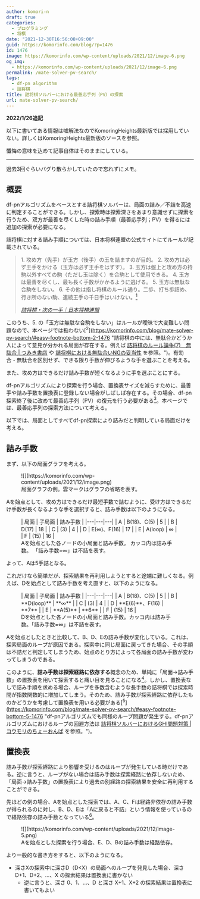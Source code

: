 ```yaml
---
author: komori-n
draft: true
categories:
  - プログラミング
  - 将棋
date: "2021-12-30T16:56:08+09:00"
guid: https://komorinfo.com/blog/?p=1476
id: 1476
image: https://komorinfo.com/wp-content/uploads/2021/12/image-6.png
og_img:
  - https://komorinfo.com/wp-content/uploads/2021/12/image-6.png
permalink: /mate-solver-pv-search/
tags:
  - df-pn algorithm
  - 詰将棋
title: 詰将棋ソルバーにおける最善応手列（PV）の探索
url: mate-solver-pv-search/
---
```


**<span class="has-inline-color has-red-color">2022/1/26追記</span>**

以下に書いてある情報は嘘解法なのでKomoringHeights最新版では採用していない。詳しくはKomoringHeights最新版のソースを参照。

懺悔の意味を込めて記事自体はそのままにしている。

---

過去3回ぐらいバグり散らかしていたので忘れずにメモ。

## 概要

df-pnアルゴリズムをベースとする詰将棋ソルバーは、局面の詰み／不詰を高速に判定することができる。しかし、探索時は探索深さをあまり意識せずに探索を行うため、双方が最善を尽くした時の詰み手順（最善応手列；PV）を得るには追加の探索が必要になる。

詰将棋に対する詰み手順については、日本将棋連盟の公式サイトにてルールが記載されている。

> 1\. 攻め方（先手）が玉方（後手）の玉を詰ますのが目的。
> 2\. 攻め方は必ず王手をかける（玉方は必ず王手をはずす）。
> 3\. 玉方は盤上と攻め方の持駒以外すべての駒（ただし玉は除く）を合駒として使用できる。
> 4\. 玉方は最善を尽くし、最も長く手数がかかるように逃げる。
> 5\. 玉方は無駄な合駒をしない。
> 6\. その他は指し将棋のルール通り。二歩、打ち歩詰め、行き所のない駒、連続王手の千日手はいけない。<span class="easy-footnote-margin-adjust" id="easy-footnote-1-1476"></span><span class="easy-footnote">[<sup>1</sup>](https://komorinfo.com/blog/mate-solver-pv-search/#easy-footnote-bottom-1-1476 "『最後の審判』のように、打ち歩詰めと連続王手の千日手が両方同時に発生した場合、その局面が詰みかどうかは定義されていない")</span>
>
> <cite>[詰将棋・次の一手｜日本将棋連盟](https://www.shogi.or.jp/tsume_shogi/)</cite>

このうち、5. の「玉方は無駄な合駒をしない」はルールが曖昧で大変難しい問題なので、本ページでは扱わない<span class="easy-footnote-margin-adjust" id="easy-footnote-2-1476"></span><span class="easy-footnote">[<sup>2</sup>](https://komorinfo.com/blog/mate-solver-pv-search/#easy-footnote-bottom-2-1476 "詰将棋の中には、無駄合かどうか人によって意見が分かれる局面が存在する。例えば <a href="http://kazemidori.fool.jp/?p=8466">詰将棋のルール論争(7)　無駄合 | つみき書店</a> や <a href="http://exlight.net/shogi/log/20131120/index.html">詰将棋における無駄合いNGの妥当性</a> を参照。")</span>。有効合・無駄合を区別せず、できる限り手数が伸びるような手を選ぶことを考える。

また、攻め方はできるだけ詰み手数が短くなるように手を選ぶことにする。

df-pnアルゴリズムにより探索を行う場合、置換表サイズを減らすために、最善手や詰み手数を置換表に登録しない場合がしばしば存在する。その場合、df-pn探索終了後に改めて最善応手列（PV）の復元を行う必要がある<span class="easy-footnote-margin-adjust" id="easy-footnote-3-1476"></span><span class="easy-footnote">[<sup>3</sup>](https://komorinfo.com/blog/mate-solver-pv-search/#easy-footnote-bottom-3-1476 "df-pnアルゴリズムの性質から、探索中に保存した詰み手順が最適な詰み手順になるとは限らない。N手詰の局面でN手よりも短い詰み手順を返してしまう可能性があるので要注意")</span>。本ページでは、最善応手列の探索方法について考える。

以下では、局面としてすべてdf-pn探索により詰みだと判明している局面だけを考える。

## 詰み手数

まず、以下の局面グラフを考える。

<div class="wp-block-image"><figure class="aligncenter size-full">![](https://komorinfo.com/wp-content/uploads/2021/12/image.png)<figcaption>局面グラフの例。雲マークはグラフの省略を表す。</figcaption></figure></div>Aを始点として、攻め方はできるだけ最短手数で詰むように、受け方はできるだけ手数が長くなるような手を選択すると、詰み手数は以下のようになる。

<figure class="wp-block-table is-style-vk-table-border-top-bottom">| 局面 | 子局面 | 詰み手数 |
|---|---|---|
| A | B(18)、C(5) | 5 |
| B | D(17) | 18 |
| C | (3) | 4 |
| D | E(∞)、F(16) | 17 |
| E | A(loop) | ∞ |
| F | (15) | 16 |

<figcaption>Aを始点とした各ノードの小局面と詰み手数。 カッコ内は詰み手数。 「詰み手数=∞」は不詰を表す。</figcaption></figure>よって、Aは5手詰となる。

これだけなら簡単だが、探索結果を再利用しようとすると途端に難しくなる。例えば、Dを始点として詰み手数を考え直すと、以下のようになる。

<figure class="wp-block-table is-style-vk-table-border-top-bottom">| 局面 | 子局面 | 詰み手数 |
|---|---|---|
| A | B(18)、C(5) | 5 |
| B | **D(loop)** | **∞** |
| C | (3) | 4 |
| D | **E(6)**、F(16) | **7** |
| E | **A(5)** | **6** |
| F | (15) | 16 |

<figcaption>Dを始点とした各ノードの小局面と詰み手数。カッコ内は詰み手数。「詰み手数=∞」は不詰を表す。</figcaption></figure>Aを始点としたときと比較して、B、D、Eの詰み手数が変化している。これは、探索局面のループが原因である。探索中に同じ局面に戻ってきた場合、その手順は不詰だと判定してしまうため、始点のとり方によって各局面の詰み手数が変わってしまうのである。

このように、**詰み手数は探索経路に依存する**概念のため、単純に「局面→詰み手数」の置換表を用いて探索すると痛い目を見ることになる<span class="easy-footnote-margin-adjust" id="easy-footnote-4-1476"></span><span class="easy-footnote">[<sup>4</sup>](https://komorinfo.com/blog/mate-solver-pv-search/#easy-footnote-bottom-4-1476 "3敗")</span>。しかし、置換表なしで詰み手順を求める場合、ループを多数含むような長手数の詰将棋では探索時間が指数関数的に増加してしまう。そのため、詰み手数が探索経路に依存したものかどうかを考慮して置換表を用いる必要がある<span class="easy-footnote-margin-adjust" id="easy-footnote-5-1476"></span><span class="easy-footnote">[<sup>5</sup>](https://komorinfo.com/blog/mate-solver-pv-search/#easy-footnote-bottom-5-1476 "df-pnアルゴリズムでも同様のループ問題が発生する。df-pnアルゴリズムにおけるループの回避方法は <a href="https://komorinfo.com/blog/and-or-tree-ghi-problem/">詰将棋ソルバーにおけるGHI問題対策 | コウモリのちょーおんぱ</a> を参照。")</span>。

## 置換表

詰み手数が探索経路により影響を受けるのはループが発生している時だけである。逆に言うと、ループがない場合は詰み手数は探索経路に依存しないため、「局面→詰み手数」の置換表により過去の別経路の探索結果を安全に再利用することができる。

先ほどの例の場合、Aを始点とした探索では、A、C、Fは経路非依存の詰み手数が得られるのに対し、B、D、Eは「Aに戻ると不詰」という情報を使っているので経路依存の詰み手数となっている<span class="easy-footnote-margin-adjust" id="easy-footnote-6-1476"></span><span class="easy-footnote">[<sup>6</sup>](https://komorinfo.com/blog/mate-solver-pv-search/#easy-footnote-bottom-6-1476 "少しややこしいが、ループの始点Aは経路非依存の結果が得られる")</span>。

<div class="wp-block-image"><figure class="aligncenter size-full">![](https://komorinfo.com/wp-content/uploads/2021/12/image-5.png)<figcaption>Aを始点とした探索を行う場合、E、D、Bの詰み手数は経路依存。</figcaption></figure></div>より一般的な書き方をすると、以下のようになる。

- 深さXの探索中に深さD（D&lt;X）の局面へのループを発見した場合、深さ D+1、D+2、…、X の探索結果は置換表に書かない
  - 逆に言うと、深さ 0、1、…、D と深さ X+1、X+2 の探索結果は置換表に書いてもよい
